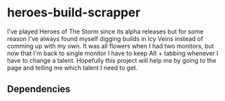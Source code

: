 # heroes-build-scrapper

I've played Heroes of The Storm since its alpha releases but for some reason I've always found myself
digging builds in Icy Veins instead of comming up with my own. It was all flowers when I had two
monitors, but now that I'm back to single monitor I have to keep Alt + tabbing whenever I have to
change a talent. Hopefully this project will help me by going to the page and telling me which talent
I need to get.

## Dependencies

